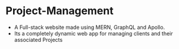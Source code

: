 # Project-Management
- A Full-stack website made using MERN, GraphQL and Apollo.
- Its a completely dynamic web app for managing clients and their associated Projects
